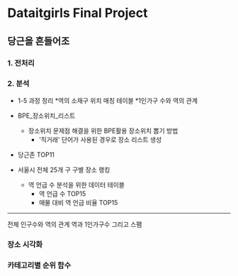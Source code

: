 # Dataitgirls Final Project
## 당근을 흔들어조

### 1. 전처리

### 2. 분석
* 1-5 과정 정리
 *역의 소재구 위치 매칭 테이블
 *1인가구 수와 역의 관계
 
* BPE_장소위치_리스트
  * 장소위치 문제점 해결을 위한 BPE활용 장소위치 뽑기 방법
    * '직거래' 단어가 사용된 경우로 장소 리스트 생성

* 당근존 TOP11
* 서울시 전체 25개 구 구별 장소 랭킹
  * 역 언급 수 분석을 위한 데이터 테이블
    * 역 언급 수 TOP15
    * 매물 대비 역 언급 비율 TOP15

---------------------------------
 전체 인구수와 역의 관계
 역과 1인가구수 그리고 스팸
 
### 장소 시각화
### 카테고리별 순위 함수
